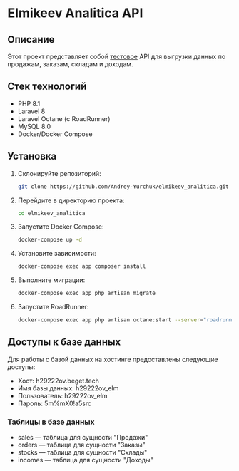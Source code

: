 # Elmikeev Analitica API

## Описание
Этот проект представляет собой [тестовое](https://github.com//cy322666/wb-api/blob/master/README.md) API для выгрузки 
данных по продажам, заказам, складам и доходам.

## Стек технологий
- PHP 8.1
- Laravel 8
- Laravel Octane (с RoadRunner)
- MySQL 8.0
- Docker/Docker Compose

## Установка

1. Склонируйте репозиторий:
   ```bash
   git clone https://github.com/Andrey-Yurchuk/elmikeev_analitica.git

2. Перейдите в директорию проекта:
    ```bash
   cd elmikeev_analitica

3. Запустите Docker Compose:
   ```bash
   docker-compose up -d

4. Установите зависимости:
   ```bash
   docker-compose exec app composer install

5. Выполните миграции:
   ```bash
   docker-compose exec app php artisan migrate

6. Запустите RoadRunner:
   ```bash
   docker-compose exec app php artisan octane:start --server="roadrunner" --host="0.0.0.0"

## Доступы к базе данных

Для работы с базой данных на хостинге предоставлены следующие доступы:

- Хост: h29222ov.beget.tech
- Имя базы данных: h29222ov_elm
- Пользователь: h29222ov_elm
- Пароль: 5m%mX0!a5src

### Таблицы в базе данных

- sales — таблица для сущности "Продажи"
- orders — таблица для сущности "Заказы"
- stocks — таблица для сущности "Склады"
- incomes — таблица для сущности "Доходы"
